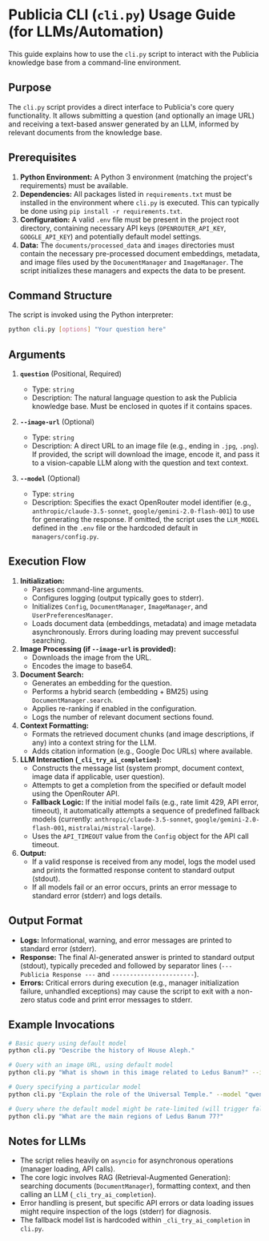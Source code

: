 # Publicia CLI (`cli.py`) Usage Guide (for LLMs/Automation)

This guide explains how to use the `cli.py` script to interact with the Publicia knowledge base from a command-line environment.

## Purpose

The `cli.py` script provides a direct interface to Publicia's core query functionality. It allows submitting a question (and optionally an image URL) and receiving a text-based answer generated by an LLM, informed by relevant documents from the knowledge base.

## Prerequisites

1.  **Python Environment:** A Python 3 environment (matching the project's requirements) must be available.
2.  **Dependencies:** All packages listed in `requirements.txt` must be installed in the environment where `cli.py` is executed. This can typically be done using `pip install -r requirements.txt`.
3.  **Configuration:** A valid `.env` file must be present in the project root directory, containing necessary API keys (`OPENROUTER_API_KEY`, `GOOGLE_API_KEY`) and potentially default model settings.
4.  **Data:** The `documents/processed_data` and `images` directories must contain the necessary pre-processed document embeddings, metadata, and image files used by the `DocumentManager` and `ImageManager`. The script initializes these managers and expects the data to be present.

## Command Structure

The script is invoked using the Python interpreter:

```bash
python cli.py [options] "Your question here"
```

## Arguments

1.  **`question`** (Positional, Required)
    *   Type: `string`
    *   Description: The natural language question to ask the Publicia knowledge base. Must be enclosed in quotes if it contains spaces.

2.  **`--image-url`** (Optional)
    *   Type: `string`
    *   Description: A direct URL to an image file (e.g., ending in `.jpg`, `.png`). If provided, the script will download the image, encode it, and pass it to a vision-capable LLM along with the question and text context.

3.  **`--model`** (Optional)
    *   Type: `string`
    *   Description: Specifies the exact OpenRouter model identifier (e.g., `anthropic/claude-3.5-sonnet`, `google/gemini-2.0-flash-001`) to use for generating the response. If omitted, the script uses the `LLM_MODEL` defined in the `.env` file or the hardcoded default in `managers/config.py`.

## Execution Flow

1.  **Initialization:**
    *   Parses command-line arguments.
    *   Configures logging (output typically goes to stderr).
    *   Initializes `Config`, `DocumentManager`, `ImageManager`, and `UserPreferencesManager`.
    *   Loads document data (embeddings, metadata) and image metadata asynchronously. Errors during loading may prevent successful searching.
2.  **Image Processing (if `--image-url` is provided):**
    *   Downloads the image from the URL.
    *   Encodes the image to base64.
3.  **Document Search:**
    *   Generates an embedding for the question.
    *   Performs a hybrid search (embedding + BM25) using `DocumentManager.search`.
    *   Applies re-ranking if enabled in the configuration.
    *   Logs the number of relevant document sections found.
4.  **Context Formatting:**
    *   Formats the retrieved document chunks (and image descriptions, if any) into a context string for the LLM.
    *   Adds citation information (e.g., Google Doc URLs) where available.
5.  **LLM Interaction (`_cli_try_ai_completion`):**
    *   Constructs the message list (system prompt, document context, image data if applicable, user question).
    *   Attempts to get a completion from the specified or default model using the OpenRouter API.
    *   **Fallback Logic:** If the initial model fails (e.g., rate limit 429, API error, timeout), it automatically attempts a sequence of predefined fallback models (currently: `anthropic/claude-3.5-sonnet`, `google/gemini-2.0-flash-001`, `mistralai/mistral-large`).
    *   Uses the `API_TIMEOUT` value from the `Config` object for the API call timeout.
6.  **Output:**
    *   If a valid response is received from any model, logs the model used and prints the formatted response content to standard output (stdout).
    *   If all models fail or an error occurs, prints an error message to standard error (stderr) and logs details.

## Output Format

*   **Logs:** Informational, warning, and error messages are printed to standard error (stderr).
*   **Response:** The final AI-generated answer is printed to standard output (stdout), typically preceded and followed by separator lines (`--- Publicia Response ---` and `-----------------------`).
*   **Errors:** Critical errors during execution (e.g., manager initialization failure, unhandled exceptions) may cause the script to exit with a non-zero status code and print error messages to stderr.

## Example Invocations

```bash
# Basic query using default model
python cli.py "Describe the history of House Aleph."

# Query with an image URL, using default model
python cli.py "What is shown in this image related to Ledus Banum?" --image-url "https://example.com/ledus_image.png"

# Query specifying a particular model
python cli.py "Explain the role of the Universal Temple." --model "qwen/qwq-32b"

# Query where the default model might be rate-limited (will trigger fallback)
python cli.py "What are the main regions of Ledus Banum 77?"
```

## Notes for LLMs

*   The script relies heavily on `asyncio` for asynchronous operations (manager loading, API calls).
*   The core logic involves RAG (Retrieval-Augmented Generation): searching documents (`DocumentManager`), formatting context, and then calling an LLM (`_cli_try_ai_completion`).
*   Error handling is present, but specific API errors or data loading issues might require inspection of the logs (stderr) for diagnosis.
*   The fallback model list is hardcoded within `_cli_try_ai_completion` in `cli.py`.

